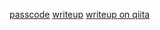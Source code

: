 [passcode](https://pwnable.kr/play.php)
[writeup](writeup.md)
[writeup on qiita](https://qiita.com/kikyo_nanakusa/items/69a99da4142656ac2db1)